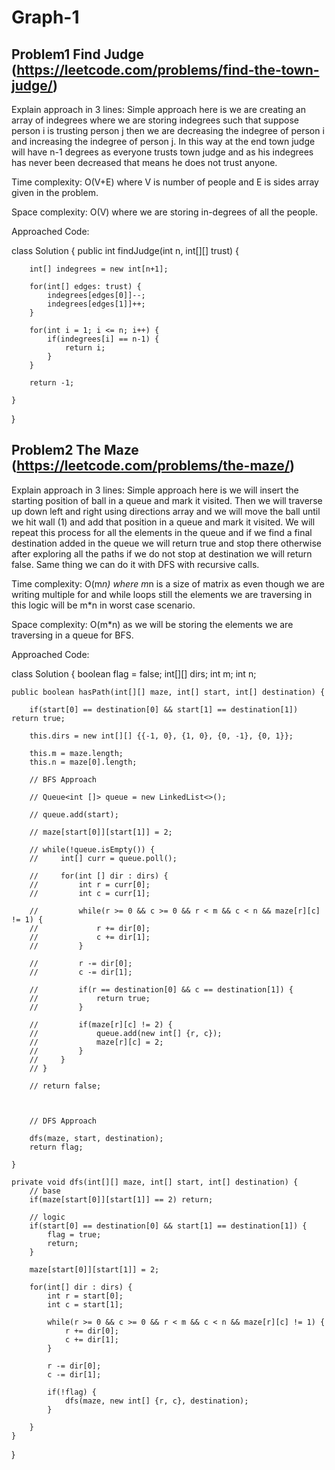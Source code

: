 # Graph-1

## Problem1 Find Judge (https://leetcode.com/problems/find-the-town-judge/)

Explain approach in 3 lines: Simple approach here is we are creating an array of indegrees where we are storing indegrees such that suppose person i is trusting person j then we are decreasing the indegree of person i and increasing the indegree of person j. In this way at the end town judge will have n-1 degrees as everyone trusts town judge and as his indegrees has never been decreased that means he does not trust anyone. 

Time complexity: O(V+E) where V is number of people and E is sides array given in the problem.

Space complexity: O(V) where we are storing in-degrees of all the people.

Approached Code: 

class Solution {
    public int findJudge(int n, int[][] trust) {
        
        int[] indegrees = new int[n+1];

        for(int[] edges: trust) {
            indegrees[edges[0]]--;
            indegrees[edges[1]]++;
        }

        for(int i = 1; i <= n; i++) {
            if(indegrees[i] == n-1) {
                return i;
            }
        }

        return -1;

    }
}



## Problem2 The Maze (https://leetcode.com/problems/the-maze/)

Explain approach in 3 lines: Simple approach here is we will insert the starting position of ball in a queue and mark it visited. Then we will traverse up down left and right using directions array and we will move the ball until we hit wall (1) and add that position in a queue and mark it visited. We will repeat this process for all the elements in the queue and if we find a final destination added in the queue we will return true and stop there otherwise after exploring all the paths if we do not stop at destination we will return false. Same thing we can do it with DFS with recursive calls.

Time complexity: O(m*n) where m*n is a size of matrix as even though we are writing multiple for and while loops still the elements we are traversing in this logic will be m*n in worst case scenario.

Space complexity: O(m*n) as we will be storing the elements we are traversing in a queue for BFS.

Approached Code: 

class Solution {
    boolean flag = false;
    int[][] dirs;
    int m;
    int n;

    public boolean hasPath(int[][] maze, int[] start, int[] destination) {
        
        if(start[0] == destination[0] && start[1] == destination[1]) return true;

        this.dirs = new int[][] {{-1, 0}, {1, 0}, {0, -1}, {0, 1}};

        this.m = maze.length;
        this.n = maze[0].length;

        // BFS Approach

        // Queue<int []> queue = new LinkedList<>();

        // queue.add(start);

        // maze[start[0]][start[1]] = 2;

        // while(!queue.isEmpty()) {
        //     int[] curr = queue.poll();

        //     for(int [] dir : dirs) {
        //         int r = curr[0];
        //         int c = curr[1];

        //         while(r >= 0 && c >= 0 && r < m && c < n && maze[r][c] != 1) {
        //             r += dir[0];
        //             c += dir[1];
        //         }

        //         r -= dir[0];
        //         c -= dir[1];

        //         if(r == destination[0] && c == destination[1]) {
        //             return true;
        //         }

        //         if(maze[r][c] != 2) {
        //             queue.add(new int[] {r, c});
        //             maze[r][c] = 2;
        //         }
        //     }
        // }

        // return false;



        // DFS Approach

        dfs(maze, start, destination);
        return flag;

    }

    private void dfs(int[][] maze, int[] start, int[] destination) {
        // base
        if(maze[start[0]][start[1]] == 2) return;

        // logic
        if(start[0] == destination[0] && start[1] == destination[1]) {
            flag = true;
            return;
        }

        maze[start[0]][start[1]] = 2;

        for(int[] dir : dirs) {
            int r = start[0];
            int c = start[1];

            while(r >= 0 && c >= 0 && r < m && c < n && maze[r][c] != 1) {
                r += dir[0];
                c += dir[1];
            }

            r -= dir[0];
            c -= dir[1];

            if(!flag) {
                dfs(maze, new int[] {r, c}, destination);
            }
            
        }
    }
}